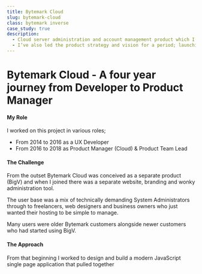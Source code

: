 ```yaml
---
title: Bytemark Cloud
slug: bytemark-cloud
class: bytemark inverse
case_study: true
description:
  - Cloud server administration and account management product which I’ve been heavily involved with since building an influential UX-driven AngularJS application back in 2014.
  - I’ve also led the product strategy and vision for a period; launching new feature to drive revenue increases, and conducting customer and usability research to ensure it stays relevant in a competitive market.
---
```


# Bytemark Cloud - A four year journey from Developer to Product Manager

#### My Role

I worked on this project in various roles;

* From 2014 to 2016 as a UX Developer
* From 2016 to 2018 as Product Manager (Cloud) & Product Team Lead

#### The Challenge

From the outset Bytemark Cloud was conceived as a separate product (BigV) and when I joined there was a separate website, branding and wonky administration tool.

The user base was a mix of technically demanding System Administrators through to freelancers, web designers and business owners who just wanted their hosting to be simple to manage.

Many users were older Bytemark customers alongside newer customers who had started using BigV.

#### The Approach


From that beginning I worked to design and build a modern JavaScript single page application that pulled together 
